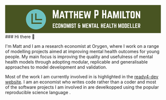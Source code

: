 <img src = "/custom_cover.png" alt = "Logo"/>
### Hi there 👋

I'm Matt and I am a research economist at Orygen, where I work on a range of modelling projects aimed at improving mental health outcomes for young people. My main focus is improving the quality and usefulness of mental health models through adopting modular, replicable and generalisable approaches to model development and validation.

Most of the work I am currently involved in is highlighted in the [ready4-dev website](https://www.ready4-dev.com/about/). I am an economist who writes code rather than a coder and most of the software projects I am involved in are develkopped using the popular reproducible science language <img alt = "" src = "https://img.shields.io/badge/R-276DC3?logo=R&logoColor=white&style=for-the-badge"/>.
<!--
**matthewphamilton/matthewphamilton** is a ✨ _special_ ✨ repository because its `README.md` (this file) appears on your GitHub profile.

Here are some ideas to get you started:

- 🔭 I’m currently working on ...
- 🌱 I’m currently learning ...
- 👯 I’m looking to collaborate on ...
- 🤔 I’m looking for help with ...
- 💬 Ask me about ...
- 📫 How to reach me: ...
- 😄 Pronouns: ...
- ⚡ Fun fact: ...
-->
